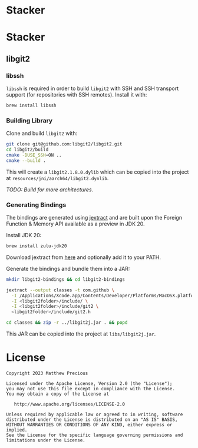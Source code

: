 # Stacker

# Stacker

## libgit2

### libssh
`libssh` is required in order to build `libgit2` with SSH and SSH transport support (for repositories with SSH remotes).
Install it with:

```sh
brew install libssh
```

### Building Library
Clone and build `libgit2` with:

```sh
git clone git@github.com:libgit2/libgit2.git
cd libgit2/build
cmake -DUSE_SSH=ON ..
cmake --build .
```

This will create a `libgit2.1.8.0.dylib` which can be copied into the project at `resources/jni/aarch64/libgit2.dynlib`.

_TODO: Build for more architectures._

### Generating Bindings

The bindings are generated using [jextract](https://github.com/openjdk/jextract) and are built upon the Foreign Function
& Memory API available as a preview in JDK 20.

Install JDK 20:

```sh
brew install zulu-jdk20
```

Download jextract from [here](https://jdk.java.net/jextract/) and optionally add it to your PATH.

Generate the bindings and bundle them into a JAR:

```sh
mkdir libgit2-bindings && cd libgit2-bindings

jextract --output classes -t com.github \
  -I /Applications/Xcode.app/Contents/Developer/Platforms/MacOSX.platform/Developer/SDKs/MacOSX.sdk/usr/include/ \
  -I <libgit2folder>/include/ \
  -I <libgit2folder>/include/git2 \
  <libgit2folder>/include/git2.h

cd classes && zip -r ../libgit2j.jar . && popd
```

This JAR can be copied into the project at `libs/libgit2j.jar`.

# License

    Copyright 2023 Matthew Precious

    Licensed under the Apache License, Version 2.0 (the "License");
    you may not use this file except in compliance with the License.
    You may obtain a copy of the License at

       http://www.apache.org/licenses/LICENSE-2.0

    Unless required by applicable law or agreed to in writing, software
    distributed under the License is distributed on an "AS IS" BASIS,
    WITHOUT WARRANTIES OR CONDITIONS OF ANY KIND, either express or implied.
    See the License for the specific language governing permissions and
    limitations under the License.

